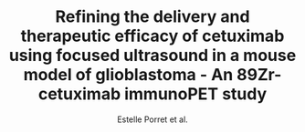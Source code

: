 ---
cat: ciel
subcat: midas
bestof: false
author: Estelle Porret et al.
title: Refining the delivery and therapeutic efficacy of cetuximab using focused ultrasound in a mouse model of glioblastoma - An 89Zr-cetuximab immunoPET study
journal: European Journal of Pharmaceutics and Biopharmaceutics
year: 2023
type: article
url: https -//linkinghub.elsevier.com/retrieve/pii/S0939641122003009
doi: 10.1016/j.ejpb.2022.12.006
---